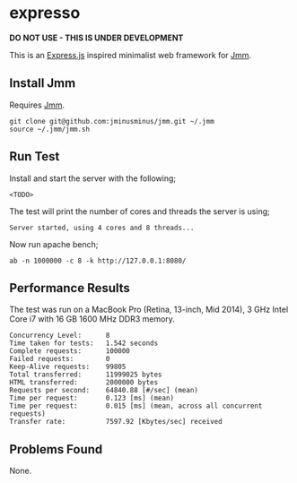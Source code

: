# expresso

__DO NOT USE - THIS IS UNDER DEVELOPMENT__

This is an [Express.js](http://expressjs.com/) inspired minimalist web framework for [Jmm](https://github.com/jminusminus/jmm).

## Install Jmm

Requires [Jmm](https://github.com/jminusminus/jmm).

	git clone git@github.com:jminusminus/jmm.git ~/.jmm
	source ~/.jmm/jmm.sh

## Run Test

Install and start the server with the following;

	<TODO>

The test will print the number of cores and threads the server is using;

	Server started, using 4 cores and 8 threads...

Now run apache bench;

	ab -n 1000000 -c 8 -k http://127.0.0.1:8080/

## Performance Results

The test was run on a MacBook Pro (Retina, 13-inch, Mid 2014), 3 GHz Intel Core i7 with 16 GB 1600 MHz DDR3 memory.

	Concurrency Level:      8
	Time taken for tests:   1.542 seconds
	Complete requests:      100000
	Failed requests:        0
	Keep-Alive requests:    99805
	Total transferred:      11999025 bytes
	HTML transferred:       2000000 bytes
	Requests per second:    64840.88 [#/sec] (mean)
	Time per request:       0.123 [ms] (mean)
	Time per request:       0.015 [ms] (mean, across all concurrent requests)
	Transfer rate:          7597.92 [Kbytes/sec] received

## Problems Found

None.
